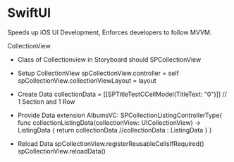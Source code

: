 # SwiftUI #

Speeds up iOS UI Development, Enforces developers to follow MVVM.

CollectionView

* Class of Collectionview in Storyboard should SPCollectionView

* Setup CollectionView
spCollectionView.controller = self
spCollectionView.collectionViewLayout = layout

* Create Data
collectionData = [[SPTitleTestCCellModel(TitleText: "0")]]  // 1 Section and 1 Row

* Provide Data
extension AlbumsVC: SPCollectionListingControllerType{
    func collectionListingData(collectionView: UICollectionView) -> ListingData<CollectionViewSection> {
    return collectionData    //collectionData : ListingData<CollectionViewSection>
    }
}

* Reload Data
spCollectionView.registerReusableCellsIfRequired()
spCollectionView.reloadData()

